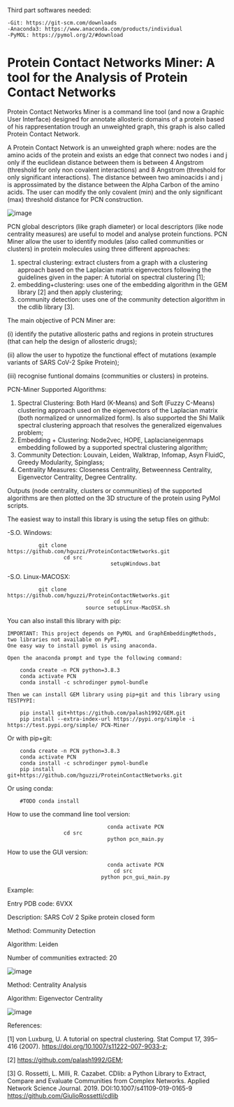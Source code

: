 Third part softwares needed:
  
    -Git: https://git-scm.com/downloads
    -Anaconda3: https://www.anaconda.com/products/individual
    -PyMOL: https://pymol.org/2/#download

# Protein Contact Networks Miner: A tool for the Analysis of Protein Contact Networks

Protein Contact Networks Miner is a command line tool (and now a Graphic User Interface) designed for annotate allosteric domains of a protein based of his rappresentation trough an unweighted graph, this graph is also called Protein Contact Network.

A Protein Contact Network is an unweighted graph where: nodes are the amino acids of the protein and exists an edge that connect two nodes i and j only if the euclidean distance between them is between 4 Angstrom (threshold for only non covalent interactions) and 8 Angstrom (threshold for only significant interactions). The distance between two aminoacids i and j is approssimated by the distance between the Alpha Carbon of the amino acids. The user can modify the only covalent (min) and the only significant (max) threshold distance for PCN construction. 

![image](https://user-images.githubusercontent.com/87126937/163971304-cecfc136-297c-44ce-8c9a-d4a3715d8497.png)

PCN global descriptors (like graph diameter) or local descriptors (like node centrality measures) are useful to model and analyse protein functions. PCN Miner allow the user to identify modules (also called communities or clusters) in protein molecules using three different approaches: 
  1. spectral clustering: extract clusters from a graph with a clustering approach based on the Laplacian matrix eigenvectors following the guidelines given    in the paper: A tutorial on spectral clustering [1];
  2. embedding+clustering: uses one of the embedding algorithm in the GEM library [2] and then apply clustering;
  3. community detection: uses one of the community detection algorithm in the cdlib library [3].

The main objective of PCN Miner are:

(i) identify the putative allosteric paths and regions in protein structures (that can help the design of allosteric drugs); 

(ii) allow the user to hypotize the functional effect of mutations (example variants of SARS CoV-2 Spike Protein); 

(iii) recognise funtional domains (communities or clusters) in proteins.


PCN-Miner Supported Algorithms:
  
  1. Spectral Clustering: Both Hard (K-Means) and Soft (Fuzzy C-Means) clustering approach used on the eigenvectors of the Laplacian matrix (both normalized or unnormalized form). Is also supported the Shi Malik spectral clustering approach that resolves the generalized eigenvalues problem;
  2. Embedding + Clustering: Node2vec, HOPE, Laplacianeigenmaps embedding followed by a supported spectral clustering algorithm;
  3. Community Detection:  Louvain, Leiden, Walktrap, Infomap, Asyn FluidC, Greedy Modularity, Spinglass;
  4. Centrality Measures: Closeness Centrality, Betweenness Centrality, Eigenvector Centrality, Degree Centrality.

Outputs (node centrality, clusters or communities) of the supported algorithms are then plotted on the 3D structure of the protein using PyMol scripts.

The easiest way to install this library is using the setup files on github:

-S.O. Windows:

              git clone https://github.com/hguzzi/ProteinContactNetworks.git	
					  cd src
                                     setupWindows.bat
        
-S.O. Linux-MACOSX:

              git clone https://github.com/hguzzi/ProteinContactNetworks.git
	                                  cd src	
	                         source setupLinux-MacOSX.sh  

You can also install this library with pip:

	IMPORTANT: This project depends on PyMOL and GraphEmbeddingMethods, two libraries not available on PyPI. 
	One easy way to install pymol is using anaconda.

	Open the anaconda prompt and type the following command:

		conda create -n PCN python=3.8.3
		conda activate PCN 
		conda install -c schrodinger pymol-bundle

	Then we can install GEM library using pip+git and this library using TESTPYPI:
	
		pip install git+https://github.com/palash1992/GEM.git
		pip install --extra-index-url https://pypi.org/simple -i https://test.pypi.org/simple/ PCN-Miner

Or with pip+git:
		
		conda create -n PCN python=3.8.3
		conda activate PCN 
		conda install -c schrodinger pymol-bundle
		pip install git+https://github.com/hguzzi/ProteinContactNetworks.git


Or using conda:

		#TODO conda install


How to use the command line tool version:

                                    conda activate PCN
					  cd src
                                    python pcn_main.py

How to use the GUI version:
                                    
                                    conda activate PCN
                                  	  cd src       
                                  python pcn_gui_main.py



Example:
  
Entry PDB code: 6VXX

Description: SARS CoV 2 Spike protein closed form
                                    
Method: Community Detection

Algorithm: Leiden

Number of communities extracted: 20 

![image](https://user-images.githubusercontent.com/87126937/162151095-3ddc1177-3b32-4407-b6d7-06eb4dab9b3e.png)

Method: Centrality Analysis

Algorithm: Eigenvector Centrality

![image](https://user-images.githubusercontent.com/87126937/162151265-a64b2af6-bb15-41eb-883f-a4cc1779439d.png)


References:
  
  [1] von Luxburg, U. A tutorial on spectral clustering. Stat Comput 17, 395–416 (2007). https://doi.org/10.1007/s11222-007-9033-z;
  
  [2] https://github.com/palash1992/GEM;
  
  [3] G. Rossetti, L. Milli, R. Cazabet. CDlib: a Python Library to Extract, Compare and Evaluate Communities from Complex Networks. Applied Network Science Journal. 2019. DOI:10.1007/s41109-019-0165-9 https://github.com/GiulioRossetti/cdlib
